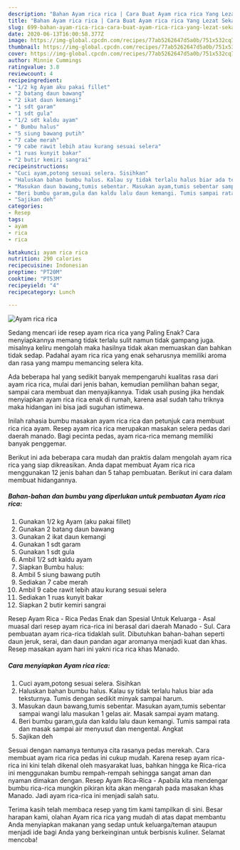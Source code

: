 ```yaml
---
description: "Bahan Ayam rica rica | Cara Buat Ayam rica rica Yang Lezat Sekali"
title: "Bahan Ayam rica rica | Cara Buat Ayam rica rica Yang Lezat Sekali"
slug: 699-bahan-ayam-rica-rica-cara-buat-ayam-rica-rica-yang-lezat-sekali
date: 2020-06-13T16:00:58.377Z
image: https://img-global.cpcdn.com/recipes/77ab5262647d5a0b/751x532cq70/ayam-rica-rica-foto-resep-utama.jpg
thumbnail: https://img-global.cpcdn.com/recipes/77ab5262647d5a0b/751x532cq70/ayam-rica-rica-foto-resep-utama.jpg
cover: https://img-global.cpcdn.com/recipes/77ab5262647d5a0b/751x532cq70/ayam-rica-rica-foto-resep-utama.jpg
author: Minnie Cummings
ratingvalue: 3.8
reviewcount: 4
recipeingredient:
- "1/2 kg Ayam aku pakai fillet"
- "2 batang daun bawang"
- "2 ikat daun kemangi"
- "1 sdt garam"
- "1 sdt gula"
- "1/2 sdt kaldu ayam"
- " Bumbu halus"
- "5 siung bawang putih"
- "7 cabe merah"
- "9 cabe rawit lebih atau kurang sesuai selera"
- "1 ruas kunyit bakar"
- "2 butir kemiri sangrai"
recipeinstructions:
- "Cuci ayam,potong sesuai selera. Sisihkan"
- "Haluskan bahan bumbu halus. Kalau sy tidak terlalu halus biar ada teksturnya. Tumis dengan sedikit minyak sampai harum."
- "Masukan daun bawang,tumis sebentar. Masukan ayam,tumis sebentar sampai wangi lalu masukan 1 gelas air. Masak sampai ayam matang."
- "Beri bumbu garam,gula dan kaldu lalu daun kemangi. Tumis sampai rata dan masak sampai air menyusut dan mengental. Angkat"
- "Sajikan deh"
categories:
- Resep
tags:
- ayam
- rica
- rica

katakunci: ayam rica rica 
nutrition: 290 calories
recipecuisine: Indonesian
preptime: "PT20M"
cooktime: "PT53M"
recipeyield: "4"
recipecategory: Lunch

---
```



![Ayam rica rica](https://img-global.cpcdn.com/recipes/77ab5262647d5a0b/751x532cq70/ayam-rica-rica-foto-resep-utama.jpg)

Sedang mencari ide resep ayam rica rica yang Paling Enak? Cara menyiapkannya memang tidak terlalu sulit namun tidak gampang juga. misalnya keliru mengolah maka hasilnya tidak akan memuaskan dan bahkan tidak sedap. Padahal ayam rica rica yang enak seharusnya memiliki aroma dan rasa yang mampu memancing selera kita.

Ada beberapa hal yang sedikit banyak mempengaruhi kualitas rasa dari ayam rica rica, mulai dari jenis bahan, kemudian pemilihan bahan segar, sampai cara membuat dan menyajikannya. Tidak usah pusing jika hendak menyiapkan ayam rica rica enak di rumah, karena asal sudah tahu triknya maka hidangan ini bisa jadi suguhan istimewa.

Inilah rahasia bumbu masakan ayam rica rica dan petunjuk cara membuat rica rica ayam. Resep ayam rica rica merupakan masakan selera pedas dari daerah manado. Bagi pecinta pedas, ayam rica-rica memang memiliki banyak penggemar.


Berikut ini ada beberapa cara mudah dan praktis dalam mengolah ayam rica rica yang siap dikreasikan. Anda dapat membuat Ayam rica rica menggunakan 12 jenis bahan dan 5 tahap pembuatan. Berikut ini cara dalam membuat hidangannya.

<!--inarticleads1-->

##### Bahan-bahan dan bumbu yang diperlukan untuk pembuatan Ayam rica rica:

1. Gunakan 1/2 kg Ayam (aku pakai fillet)
1. Gunakan 2 batang daun bawang
1. Gunakan 2 ikat daun kemangi
1. Gunakan 1 sdt garam
1. Gunakan 1 sdt gula
1. Ambil 1/2 sdt kaldu ayam
1. Siapkan  Bumbu halus:
1. Ambil 5 siung bawang putih
1. Sediakan 7 cabe merah
1. Ambil 9 cabe rawit lebih atau kurang sesuai selera
1. Sediakan 1 ruas kunyit bakar
1. Siapkan 2 butir kemiri sangrai


Resep Ayam Rica - Rica Pedas Enak dan Spesial Untuk Keluarga - Asal muasal dari resep ayam rica-rica ini berasal dari daerah Manado - Sul. Cara pembuatan ayam rica-rica tidaklah sulit. Dibutuhkan bahan-bahan seperti daun jeruk, serai, dan daun pandan agar aromanya menjadi kuat dan khas. Resep masakan ayam hari ini yakni rica rica khas Manado. 

<!--inarticleads2-->

##### Cara menyiapkan Ayam rica rica:

1. Cuci ayam,potong sesuai selera. Sisihkan
1. Haluskan bahan bumbu halus. Kalau sy tidak terlalu halus biar ada teksturnya. Tumis dengan sedikit minyak sampai harum.
1. Masukan daun bawang,tumis sebentar. Masukan ayam,tumis sebentar sampai wangi lalu masukan 1 gelas air. Masak sampai ayam matang.
1. Beri bumbu garam,gula dan kaldu lalu daun kemangi. Tumis sampai rata dan masak sampai air menyusut dan mengental. Angkat
1. Sajikan deh


Sesuai dengan namanya tentunya cita rasanya pedas merekah. Cara membuat ayam rica rica pedas ini cukup mudah. Karena resep ayam rica-rica ini kini telah dikenal oleh masyarakat luas, bahkan hingga ke Rica-rica ini menggunakan bumbu rempah-rempah sehingga sangat aman dan nyaman dimakan dengan. Resep Ayam Rica-Rica - Apabila kita mendengar bumbu rica-rica mungkin pikiran kita akan mengarah pada masakan khas Manado. Jadi ayam rica-rica ini menjadi salah satu. 

Terima kasih telah membaca resep yang tim kami tampilkan di sini. Besar harapan kami, olahan Ayam rica rica yang mudah di atas dapat membantu Anda menyiapkan makanan yang sedap untuk keluarga/teman ataupun menjadi ide bagi Anda yang berkeinginan untuk berbisnis kuliner. Selamat mencoba!
